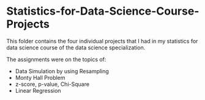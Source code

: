 # Statistics-for-Data-Science-Course-Projects

This folder contains the four individual projects that I had in my statistics for data science course of the data science specialization.

The assignments were on the topics of:
- Data Simulation by using Resampling
- Monty Hall Problem
- z-score, p-value, Chi-Square
- Linear Regression
